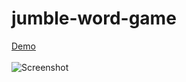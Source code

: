 # jumble-word-game

[Demo](https://jumble-word-game.netlify.app/)
<br/><br/>
![Screenshot](https://i.imgur.com/w0CzWiW.png)

